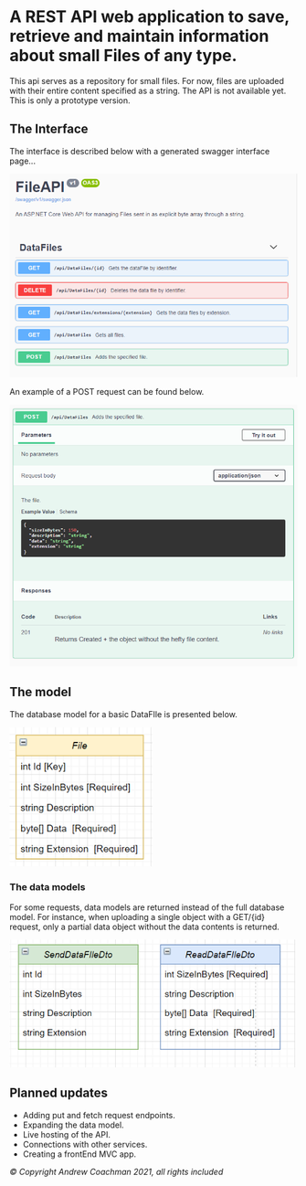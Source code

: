 # A REST API web application to save, retrieve and maintain information about small Files of any type.
This api serves as a repository for small files. For now, files are uploaded with their entire content specified as a string.
The API is not available yet. This is only a prototype version.
## The Interface
The interface is described below with a generated swagger interface page...
<p>
    <img src="images/image1.PNG" width="800" />
</p>

An example of a POST request can be found below.
<p>
    <img src="images/image3.PNG" width="800" />
</p>

## The model
The database model for a basic DataFIle is presented below.
<p>
    <img src="images/image2.PNG" width="250" />
</p>


### The data models
For some requests, data models are returned instead of the full database model.
For instance, when uploading a single object with a GET/{id} request, only a partial data object without the data contents is returned.

<p>
    <img src="images/image4.PNG" width="500" />
</p>

## Planned updates
- Adding put and fetch request endpoints.
- Expanding the data model.
- Live hosting of the API.
- Connections with other services.
- Creating a frontEnd MVC app.

*© Copyright Andrew Coachman 2021, all rights included*